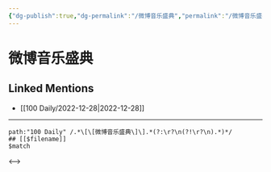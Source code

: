 ```yaml
---
{"dg-publish":true,"dg-permalink":"/微博音乐盛典","permalink":"/微博音乐盛典/"}
---
```


# 微博音乐盛典

## Linked Mentions
- [[100 Daily/2022-12-28\|2022-12-28]]


---

```expander
path:"100 Daily" /.*\[\[微博音乐盛典\]\].*(?:\r?\n(?!\r?\n).*)*/
## [[$filename]]
$match
```

<-->